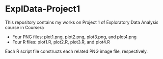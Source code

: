 # ExplData-Project1

This repository contains my works on Project 1 of Exploratory Data Analysis course in Coursera
  - Four PNG files: plot1.png, plot2.png, plot3.png, and plot4.png
  - Four R files: plot1.R, plot2.R, plot3.R, and plot4.R
  
Each R script file constructs each related PNG image file, respectively.
